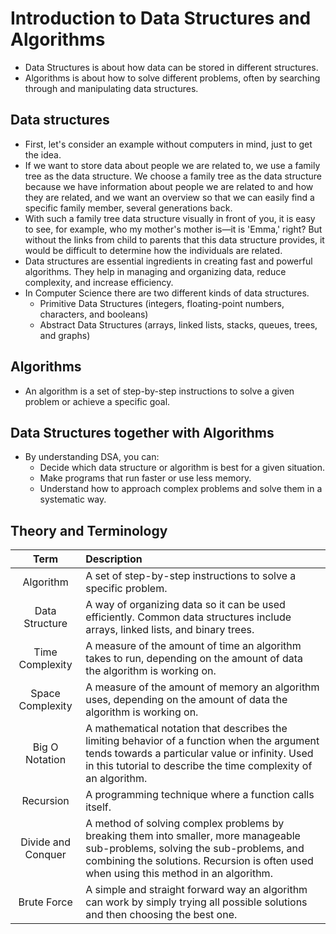 # Introduction to Data Structures and Algorithms

- Data Structures is about how data can be stored in different structures.
- Algorithms is about how to solve different problems, often by searching through and manipulating data structures.

## Data structures

- First, let's consider an example without computers in mind, just to get the idea.
- If we want to store data about people we are related to, we use a family tree as the data structure. We choose a family tree as the data structure because we have information about people we are related to and how they are related, and we want an overview so that we can easily find a specific family member, several generations back.
- With such a family tree data structure visually in front of you, it is easy to see, for example, who my mother's mother is—it is 'Emma,' right? But without the links from child to parents that this data structure provides, it would be difficult to determine how the individuals are related.
- Data structures are essential ingredients in creating fast and powerful algorithms. They help in managing and organizing data, reduce complexity, and increase efficiency.
- In Computer Science there are two different kinds of data structures.
  - Primitive Data Structures (integers, floating-point numbers, characters, and booleans)
  - Abstract Data Structures (arrays, linked lists, stacks, queues, trees, and graphs)

## Algorithms

- An algorithm is a set of step-by-step instructions to solve a given problem or achieve a specific goal.

## Data Structures together with Algorithms 

- By understanding DSA, you can:
  - Decide which data structure or algorithm is best for a given situation.
  - Make programs that run faster or use less memory.
  - Understand how to approach complex problems and solve them in a systematic way.

## Theory and Terminology 

|Term |	Description|
| :-----: | :-----|
| Algorithm       |	A set of step-by-step instructions to solve a specific problem.|
| Data Structure  |	A way of organizing data so it can be used efficiently. Common data structures include arrays, linked lists, and binary trees.|
| Time Complexity |	A measure of the amount of time an algorithm takes to run, depending on the amount of data the algorithm is working on.|
| Space Complexity |	A measure of the amount of memory an algorithm uses, depending on the amount of data the algorithm is working on.|
| Big O Notation |	A mathematical notation that describes the limiting behavior of a function when the argument tends towards a particular value or infinity. Used in this tutorial to describe the time complexity of an algorithm.|
| Recursion |	A programming technique where a function calls itself.|
| Divide and Conquer |	A method of solving complex problems by breaking them into smaller, more manageable sub-problems, solving the sub-problems, and combining the solutions. Recursion is often used when using this method in an algorithm.|
| Brute Force |	A simple and straight forward way an algorithm can work by simply trying all possible solutions and then choosing the best one.|